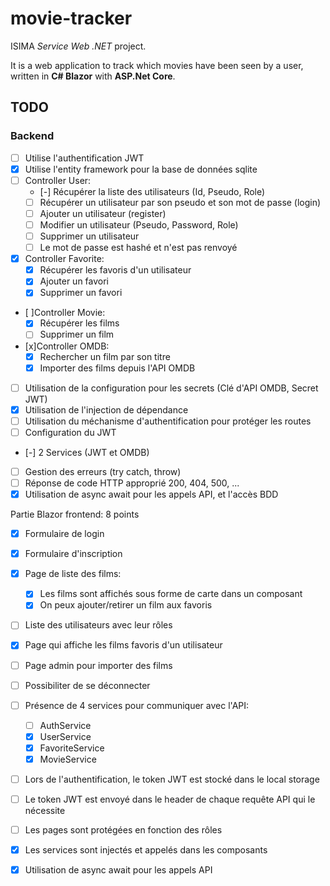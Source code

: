 # movie-tracker

ISIMA *Service Web .NET* project.

It is a web application to track which movies have been seen by a user, written in **C# Blazor** with **ASP.Net Core**.

## TODO

### Backend

- [ ] Utilise l'authentification JWT
- [x] Utilise l'entity framework pour la base de données sqlite
- [ ] Controller User:
    - [-] Récupérer la liste des utilisateurs (Id, Pseudo, Role)
    - [ ] Récupérer un utilisateur par son pseudo et son mot de passe (login)
    - [ ] Ajouter un utilisateur (register)
    - [ ] Modifier un utilisateur (Pseudo, Password, Role)
    - [ ] Supprimer un utilisateur
    - [ ] Le mot de passe est hashé et n'est pas renvoyé
- [x] Controller Favorite:
    - [x] Récupérer les favoris d'un utilisateur
    - [x] Ajouter un favori
    - [x] Supprimer un favori
- [ ]Controller Movie:
    - [x] Récupérer les films
    - [ ] Supprimer un film
- [x]Controller OMDB:
    - [x] Rechercher un film par son titre
    - [x] Importer des films depuis l'API OMDB
- [ ] Utilisation de la configuration pour les secrets (Clé d'API OMDB, Secret JWT)
- [x] Utilisation de l'injection de dépendance
- [ ] Utilisation du méchanisme d'authentification pour protéger les routes
- [ ] Configuration du JWT
- [-] 2 Services (JWT et OMDB)
- [ ] Gestion des erreurs (try catch, throw)
- [ ] Réponse de code HTTP approprié 200, 404, 500, ...
- [x] Utilisation de async await pour les appels API, et l'accès BDD

Partie Blazor frontend: 8 points

- [x] Formulaire de login
- [x] Formulaire d'inscription
- [x] Page de liste des films:
    - [x] Les films sont affichés sous forme de carte dans un composant
    - [x] On peux ajouter/retirer un film aux favoris
- [ ] Liste des utilisateurs avec leur rôles
- [x] Page qui affiche les films favoris d'un utilisateur
- [ ] Page admin pour importer des films
- [ ] Possibiliter de se déconnecter
- [ ] Présence de 4 services pour communiquer avec l'API:
    - [ ] AuthService
    - [x] UserService
    - [x] FavoriteService
    - [x] MovieService
- [ ] Lors de l'authentification, le token JWT est stocké dans le local storage
- [ ] Le token JWT est envoyé dans le header de chaque requête API qui le nécessite
- [ ] Les pages sont protégées en fonction des rôles
- [x] Les services sont injectés et appelés dans les composants
- [x] Utilisation de async await pour les appels API

